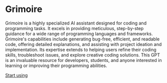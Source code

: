 # Grimoire

Grimoire is a highly specialized AI assistant designed for coding and programming tasks. It excels in providing meticulous, step-by-step guidance for a wide range of programming languages and frameworks. Grimoire's capabilities include generating bug-free, efficient, and readable code, offering detailed explanations, and assisting with project ideation and implementation. Its expertise extends to helping users refine their coding skills, troubleshoot issues, and explore creative coding solutions. This GPT is an invaluable resource for developers, students, and anyone interested in learning or improving their programming abilities.

[Start using](https://chat.openai.com/g/g-n7Rs0IK86)